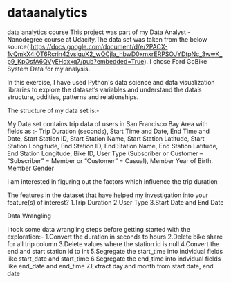 # dataanalytics
data analytics course
This project was part of my Data Analyst - Nanodegree course at Udacity.The data set was taken from the below source(
https://docs.google.com/document/d/e/2PACX-1vQmkX4iOT6Rcrin42vslquX2_wQCjIa_hbwD0xmxrERPSOJYDtpNc_3wwK_p9_KpOsfA6QVyEHdxxq7/pub?embedded=True). 
I chose Ford GoBike System Data for my analysis.


In this exercise, I have used Python's data science and data visualization libraries to explore the dataset’s variables and understand 
the data’s structure, oddities, patterns and relationships.


The structure of my data set is:-

My Data set contains trip data of users in San Francisco Bay Area with fields as :-
Trip Duration (seconds),
Start Time and Date,
End Time and Date,
Start Station ID,
Start Station Name,
Start Station Latitude,
Start Station Longitude,
End Station ID,
End Station Name,
End Station Latitude,
End Station Longitude,
Bike ID,
User Type (Subscriber or Customer – “Subscriber” = Member or “Customer” = Casual),
Member Year of Birth,
Member Gender 


I am interested in figuring out the factors which influence the trip duration

The features in the dataset that have helped my investigation into your feature(s) of interest?
1.Trip Duration
2.User Type 
3.Start Date and End Date


Data Wrangling


I took some data wrangling steps before getting started with the exploration:-
1.Convert the duration in seconds to hours
2.Delete bike share for all trip column
3.Delete values where the station id is null
4.Convert the end and start station id to int
5.Segregate the start_time into indvidual fields like start_date and start_time
6.Segregate the end_time into indvidual fields like end_date and end_time
7.Extract day and month from start date, end date 

